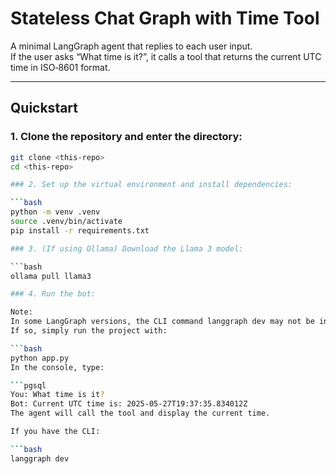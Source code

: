 # Stateless Chat Graph with Time Tool

A minimal LangGraph agent that replies to each user input.  
If the user asks “What time is it?”, it calls a tool that returns the current UTC time in ISO‑8601 format.

---

## Quickstart

### 1. Clone the repository and enter the directory:

```bash
git clone <this-repo>
cd <this-repo>

### 2. Set up the virtual environment and install dependencies:

```bash
python -m venv .venv
source .venv/bin/activate
pip install -r requirements.txt

### 3. (If using Ollama) Download the Llama 3 model:

```bash
ollama pull llama3

### 4. Run the bot:

Note:
In some LangGraph versions, the CLI command langgraph dev may not be installed due to packaging issues.
If so, simply run the project with:

```bash
python app.py
In the console, type:

```pgsql
You: What time is it?
Bot: Current UTC time is: 2025-05-27T19:37:35.834012Z
The agent will call the tool and display the current time.

If you have the CLI:

```bash
langgraph dev
